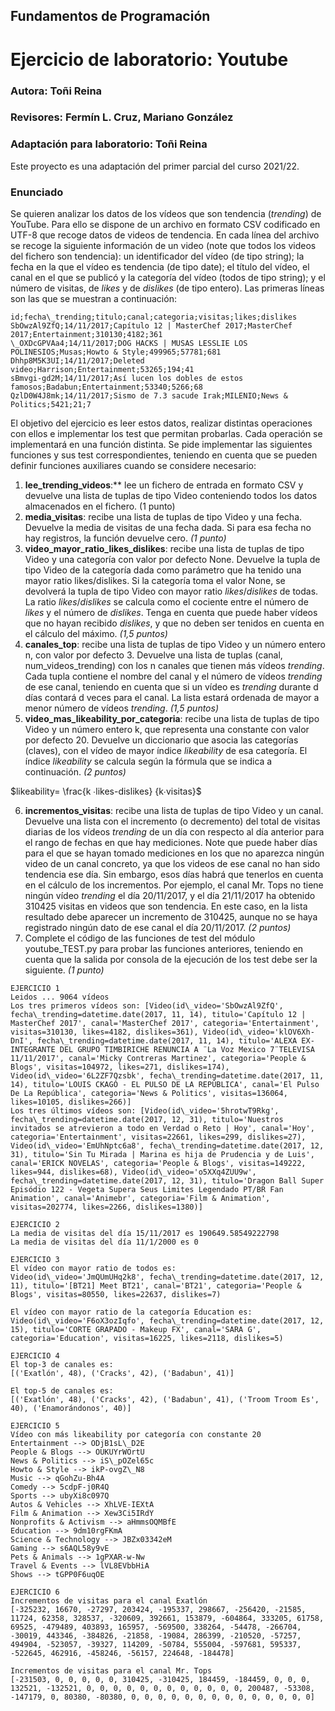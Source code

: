 ## Fundamentos de Programación
# Ejercicio de laboratorio: Youtube
### Autora: Toñi Reina
### Revisores: Fermín L. Cruz, Mariano González 
### Adaptación para laboratorio: Toñi Reina

Este proyecto es una adaptación del primer parcial del curso 2021/22. 

### Enunciado

Se quieren analizar los datos de los vídeos que son tendencia (*trending*) de YouTube. Para ello se dispone de un archivo en formato CSV codificado en UTF-8 que recoge datos de videos de tendencia. En cada línea del archivo se recoge la siguiente información de un video (note que todos los videos del fichero son tendencia): un identificador del vídeo (de tipo string); la fecha en la que el vídeo es tendencia (de tipo date); el título del vídeo, el canal en el que se publicó y la categoría del vídeo (todos de tipo string); y el número de visitas, de *likes* y de *dislikes* (de tipo entero). Las primeras líneas son las que se muestran a continuación:
```
id;fecha\_trending;titulo;canal;categoria;visitas;likes;dislikes
SbOwzAl9ZfQ;14/11/2017;Capítulo 12 | MasterChef 2017;MasterChef 2017;Entertainment;310130;4182;361
\_OXDcGPVAa4;14/11/2017;DOG HACKS | MUSAS LESSLIE LOS POLINESIOS;Musas;Howto & Style;499965;57781;681
Dhhp8M5K3UI;14/11/2017;Deleted video;Harrison;Entertainment;53265;194;41
sBmvgi-gd2M;14/11/2017;Así lucen los dobles de estos famosos;Badabun;Entertainment;53340;5266;68
QzlD0W4J8mk;14/11/2017;Sismo de 7.3 sacude Irak;MILENIO;News & Politics;5421;21;7
```
El objetivo del ejercicio es leer estos datos, realizar distintas operaciones con ellos e implementar los test que permitan probarlas. Cada operación se implementará en una función distinta. Se pide implementar las siguientes funciones y sus test correspondientes, teniendo en cuenta que se pueden definir funciones auxiliares cuando se considere necesario:

1. **lee\_trending\_videos**:** lee un fichero de entrada en formato CSV y devuelve una lista de tuplas de tipo Video conteniendo todos los datos almacenados en el fichero. (1 punto)
1. **media\_visitas**: recibe una lista de tuplas de tipo Video y una fecha. Devuelve la media de visitas de una fecha dada. Si para esa fecha no hay registros, la función devuelve cero. _(1 punto)_
1. **video\_mayor\_ratio\_likes\_dislikes**: recibe una lista de tuplas de tipo Video y una categoría con valor por defecto None. Devuelve la tupla de tipo Video de la categoría dada como parámetro que ha tenido una mayor ratio likes/dislikes. Si la categoría toma el valor None, se devolverá la tupla de tipo Video con mayor ratio *likes*/*dislikes* de todas. La ratio *likes*/*dislikes* se calcula como el cociente entre el número de *likes* y el número de *dislikes*. Tenga en cuenta que puede haber vídeos que no hayan recibido *dislikes*, y que no deben ser tenidos en cuenta en el cálculo del máximo. _(1,5 puntos)_
1. **canales\_top**: recibe una lista de tuplas de tipo Video y un número entero n, con valor por defecto 3. Devuelve una lista de tuplas (canal, num\_videos\_trending) con los n canales que tienen más vídeos *trending*. Cada tupla contiene el nombre del canal y el número de vídeos *trending* de ese canal, teniendo en cuenta que si un vídeo es *trending* durante d días contará d veces para el canal. La lista estará ordenada de mayor a menor número de vídeos *trending*. _(1,5 puntos)_
1. **video\_mas\_likeability\_por\_categoria**: recibe una lista de tuplas de tipo Video y un número entero k, que representa una constante con valor por defecto 20. Devuelve un diccionario que asocia las categorías (claves), con el vídeo de mayor índice *likeability* de esa categoría. El índice *likeability* se calcula según la fórmula que se indica a continuación. _(2 puntos)_

$`likeability= \frac{k ∙likes-dislikes} {k∙visitas}`$

6. **incrementos\_visitas**: recibe una lista de tuplas de tipo Video y un canal. Devuelve una lista con el incremento (o decremento) del total de visitas diarias de los vídeos *trending* de un día con respecto al día anterior para el rango de fechas en que hay mediciones. Note que puede haber días para el que se hayan tomado mediciones en los que no aparezca ningún video de un canal concreto, ya que los videos de ese canal no han sido tendencia ese día. Sin embargo, esos días habrá que tenerlos en cuenta en el cálculo de los incrementos. Por ejemplo, el canal Mr. Tops no tiene ningún vídeo *trending* el día 20/11/2017, y el día 21/11/2017 ha obtenido 310425 visitas en videos que son tendencia. En este caso, en la lista resultado debe aparecer un incremento de 310425, aunque no se haya registrado ningún dato de ese canal el día 20/11/2017. _(2 puntos)_
7. Complete el código de las funciones de test del módulo youtube\_TEST.py para probar las funciones anteriores, teniendo en cuenta que la salida por consola de la ejecución de los test debe ser la siguiente. _(1 punto)_

```
EJERCICIO 1
Leidos ... 9064 vídeos
Los tres primeros vídeos son: [Video(id\_video='SbOwzAl9ZfQ', fecha\_trending=datetime.date(2017, 11, 14), titulo='Capítulo 12 | MasterChef 2017', canal='MasterChef 2017', categoria='Entertainment', visitas=310130, likes=4182, dislikes=361), Video(id\_video='klOV6Xh-DnI', fecha\_trending=datetime.date(2017, 11, 14), titulo='ALEXA EX-INTEGRANTE DEL GRUPO TIMBIRICHE RENUNCIA A ¨La Voz Mexico 7¨TELEVISA 11/11/2017', canal='Micky Contreras Martinez', categoria='People & Blogs', visitas=104972, likes=271, dislikes=174), Video(id\_video='6L2ZF7Qzsbk', fecha\_trending=datetime.date(2017, 11, 14), titulo='LOUIS CKAGÓ - EL PULSO DE LA REPÚBLICA', canal='El Pulso De La República', categoria='News & Politics', visitas=136064, likes=10105, dislikes=266)]
Los tres últimos vídeos son: [Video(id\_video='5hrotwT9Rkg', fecha\_trending=datetime.date(2017, 12, 31), titulo='Nuestros invitados se atrevieron a todo en Verdad o Reto | Hoy', canal='Hoy', categoria='Entertainment', visitas=22661, likes=299, dislikes=27), Video(id\_video='EmUhNptc6a8', fecha\_trending=datetime.date(2017, 12, 31), titulo='Sin Tu Mirada | Marina es hija de Prudencia y de Luis', canal='ERICK NOVELAS', categoria='People & Blogs', visitas=149222, likes=944, dislikes=68), Video(id\_video='o5XXq4ZUU9w', fecha\_trending=datetime.date(2017, 12, 31), titulo='Dragon Ball Super Episódio 122 - Vegeta Supera Seus Limites Legendado PT/BR Fan Animation', canal='Animebr', categoria='Film & Animation', visitas=202774, likes=2266, dislikes=1380)]

EJERCICIO 2
La media de visitas del día 15/11/2017 es 190649.58549222798
La media de visitas del día 11/1/2000 es 0

EJERCICIO 3
El vídeo con mayor ratio de todos es:
Video(id\_video='JmQUmUHq2k8', fecha\_trending=datetime.date(2017, 12, 11), titulo='[BT21] Meet BT21', canal='BT21', categoria='People & Blogs', visitas=80550, likes=22637, dislikes=7)

El vídeo con mayor ratio de la categoría Education es:
Video(id\_video='F6oX3ozIqfo', fecha\_trending=datetime.date(2017, 12, 15), titulo='CORTE GRAPADO - Makeup FX', canal='SARA G', categoria='Education', visitas=16225, likes=2118, dislikes=5)

EJERCICIO 4
El top-3 de canales es:
[('Exatlón', 48), ('Cracks', 42), ('Badabun', 41)]

El top-5 de canales es:
[('Exatlón', 48), ('Cracks', 42), ('Badabun', 41), ('Troom Troom Es', 40), ('Enamorándonos', 40)]

EJERCICIO 5
Vídeo con más likeability por categoría con constante 20
Entertainment --> ODjB1sL\_D2E
People & Blogs --> OUKUYrWOrtU
News & Politics --> iS\_pOZel65c
Howto & Style --> ikP-ovgZ\_N8
Music --> qGohZu-Bh4A
Comedy --> 5cdpF-j0R4Q
Sports --> ubyXi8c097Q
Autos & Vehicles --> XhLVE-IEXtA
Film & Animation --> Xew3Ci5IRdY
Nonprofits & Activism --> aHmmsOQMBfE
Education --> 9dm10rgFKmA
Science & Technology --> JBZx03342eM
Gaming --> s6AQL58y9vE
Pets & Animals --> 1gPXAR-w-Nw
Travel & Events --> lVL8EVbbHiA
Shows --> tGPP0F6uqOE

EJERCICIO 6
Incrementos de visitas para el canal Exatlón
[-325232, 16670, -27297, 203424, -195337, 298667, -256420, -21585, 11724, 62358, 328537, -320609, 392661, 153879, -604864, 333205, 61758, 69525, -479489, 403893, 165957, -569500, 338264, -54478, -266704, -30019, 443346, -384826, -21858, -19084, 286399, -210520, -57257, 494904, -523057, -39327, 114209, -50784, 555004, -597681, 595337, -522645, 462916, -458246, -56157, 224648, -184478]

Incrementos de visitas para el canal Mr. Tops
[-231503, 0, 0, 0, 0, 0, 310425, -310425, 184459, -184459, 0, 0, 0, 132521, -132521, 0, 0, 0, 0, 0, 0, 0, 0, 0, 0, 0, 0, 200487, -53308, -147179, 0, 80380, -80380, 0, 0, 0, 0, 0, 0, 0, 0, 0, 0, 0, 0, 0, 0]
```
